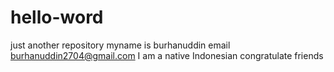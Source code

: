 # hello-word
just another repository
myname is burhanuddin 
email burhanuddin2704@gmail.com
I am a native Indonesian
congratulate friends
